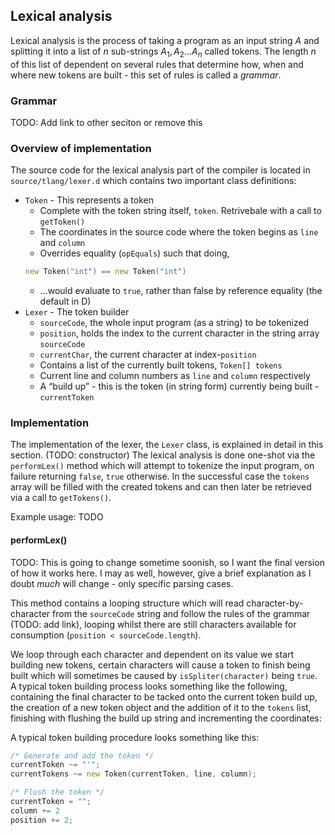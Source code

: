 ## Lexical analysis

Lexical analysis is the process of taking a program as an input string $A$ and splitting it into a list of $n$ sub-strings $A_{1},\,A_{2}\ldots A_{n}$ called tokens. The length $n$ of this list of dependent on several rules that determine how, when and where new tokens are built - this set of rules is called a _grammar_.

### Grammar

TODO: Add link to other seciton or remove this

### Overview of implementation

The source code for the lexical analysis part of the compiler is located in `source/tlang/lexer.d` which contains two important class definitions:

* `Token` - This represents a token
    * Complete with the token string itself, `token`. Retrivebale with a call to `getToken()`
    * The coordinates in the source code where the token begins as `line` and `column`
    * Overrides equality (`opEquals`) such that doing,
    ```d
    new Token("int") == new Token("int")
    ```
    * ...would evaluate to `true`, rather than false by reference equality (the default in D)
* `Lexer` - The token builder
    * `sourceCode`, the whole input program (as a string) to be tokenized
    * `position`, holds the index to the current character in the string array `sourceCode`
    * `currentChar`, the current character at index-`position`
    * Contains a list of the currently built tokens, `Token[] tokens`
    * Current line and column numbers as `line` and `column` respectively
    * A “build up” - this is the token (in string form) currently being built - `currentToken`

### Implementation

The implementation of the lexer, the `Lexer` class, is explained in detail in this section. (TODO: constructor) The lexical analysis is done one-shot via the `performLex()` method which will attempt to tokenize the input program, on failure returning `false`, `true` otherwise. In the successful case the `tokens` array will be filled with the created tokens and can then later be retrieved via a call to `getTokens()`.

Example usage:
TODO

#### performLex()

TODO: This is going to change sometime soonish, so I want the final version of how it works here. I may as well, however, give a brief explanation as I doubt _much_ will change - only specific parsing cases.

This method contains a looping structure which will read character-by-character from the `sourceCode` string and follow the rules of the grammar (TODO: add link), looping whilst there are still characters available for consumption (`position < sourceCode.length`).

We loop through each character and dependent on its value we start building new tokens, certain characters will cause a token to finish being built which will sometimes be caused by `isSpliter(character)` being `true`. A typical token building process looks something like the following, containing the final character to be tacked onto the current token build up, the creation of a new token object and the addition of it to the `tokens` list, finishing with flushing the build up string and incrementing the coordinates:

A typical token building procedure looks something like this:

```d
/* Generate and add the token */
currentToken ~= "'";
currentTokens ~= new Token(currentToken, line, column);

/* Flush the token */
currentToken = "";
column += 2
position += 2;
```